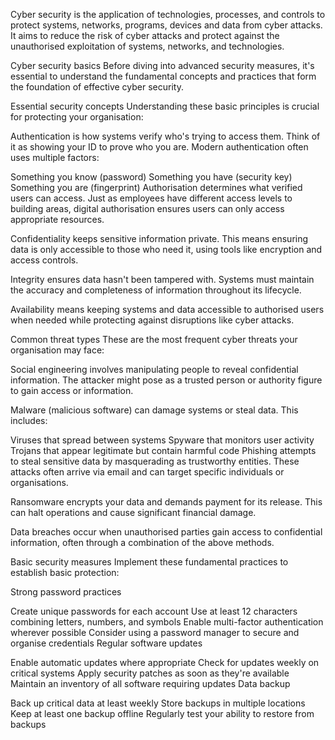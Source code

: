 Cyber security is the application of technologies, processes, and controls to protect systems, networks, programs, devices and data from cyber attacks. It aims to reduce the risk of cyber attacks and protect against the unauthorised exploitation of systems, networks, and technologies.

Cyber security basics
Before diving into advanced security measures, it's essential to understand the fundamental concepts and practices that form the foundation of effective cyber security.

Essential security concepts
Understanding these basic principles is crucial for protecting your organisation:

Authentication is how systems verify who's trying to access them. Think of it as showing your ID to prove who you are. Modern authentication often uses multiple factors:

Something you know (password)
Something you have (security key)
Something you are (fingerprint)
Authorisation determines what verified users can access. Just as employees have different access levels to building areas, digital authorisation ensures users can only access appropriate resources.

Confidentiality keeps sensitive information private. This means ensuring data is only accessible to those who need it, using tools like encryption and access controls.

Integrity ensures data hasn't been tampered with. Systems must maintain the accuracy and completeness of information throughout its lifecycle.

Availability means keeping systems and data accessible to authorised users when needed while protecting against disruptions like cyber attacks.

Common threat types
These are the most frequent cyber threats your organisation may face:

Social engineering involves manipulating people to reveal confidential information. The attacker might pose as a trusted person or authority figure to gain access or information.

Malware (malicious software) can damage systems or steal data. This includes:

Viruses that spread between systems
Spyware that monitors user activity
Trojans that appear legitimate but contain harmful code
Phishing attempts to steal sensitive data by masquerading as trustworthy entities. These attacks often arrive via email and can target specific individuals or organisations.

Ransomware encrypts your data and demands payment for its release. This can halt operations and cause significant financial damage.

Data breaches occur when unauthorised parties gain access to confidential information, often through a combination of the above methods.

Basic security measures
Implement these fundamental practices to establish basic protection:

Strong password practices

Create unique passwords for each account
Use at least 12 characters combining letters, numbers, and symbols
Enable multi-factor authentication wherever possible
Consider using a password manager to secure and organise credentials
Regular software updates

Enable automatic updates where appropriate
Check for updates weekly on critical systems
Apply security patches as soon as they're available
Maintain an inventory of all software requiring updates
Data backup

Back up critical data at least weekly
Store backups in multiple locations
Keep at least one backup offline
Regularly test your ability to restore from backups
